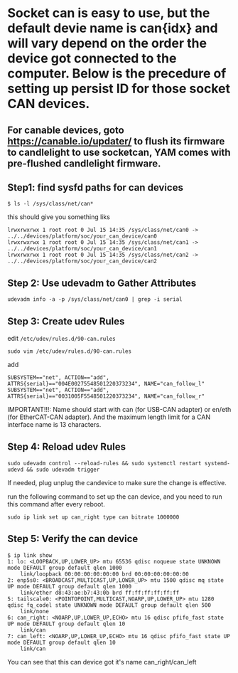 # Socket can is easy to use, but the default devie name is can{idx} and will vary depend on the order the device got connected to the computer. Below is the precedure of setting up persist ID for those socket CAN devices. 
 
## For canable devices, goto https://canable.io/updater/ to flush its firmware to candlelight to use socketcan, YAM comes with pre-flushed candlelight firmware.


## Step1: find sysfd paths for can devices

```shell
$ ls -l /sys/class/net/can*
```

this should  give you something liks
```shell
lrwxrwxrwx 1 root root 0 Jul 15 14:35 /sys/class/net/can0 -> ../../devices/platform/soc/your_can_device/can0
lrwxrwxrwx 1 root root 0 Jul 15 14:35 /sys/class/net/can1 -> ../../devices/platform/soc/your_can_device/can1
lrwxrwxrwx 1 root root 0 Jul 15 14:35 /sys/class/net/can2 -> ../../devices/platform/soc/your_can_device/can2
```

## Step 2: Use udevadm to Gather Attributes
```shell
udevadm info -a -p /sys/class/net/can0 | grep -i serial
```

## Step 3: Create udev Rules
edit `/etc/udev/rules.d/90-can.rules`
```shell
sudo vim /etc/udev/rules.d/90-can.rules
```
add
```
SUBSYSTEM=="net", ACTION=="add", ATTRS{serial}=="004E00275548501220373234", NAME="can_follow_l"
SUBSYSTEM=="net", ACTION=="add", ATTRS{serial}=="0031005F5548501220373234", NAME="can_follow_r"
```

IMPORTANT!!!: Name should start with can (for USB-CAN adapter) or en/eth (for EtherCAT-CAN adapter). And the maximum length limit for a CAN interface name is 13 characters.

## Step 4: Reload udev Rules
```shell
sudo udevadm control --reload-rules && sudo systemctl restart systemd-udevd && sudo udevadm trigger
```

If needed, plug unplug the candevice to make sure the change is effective. 

run the following command to set up the can device, and you need to run this command after every reboot.
```
sudo ip link set up can_right type can bitrate 1000000
```

## Step 5: Verify the can device
```shell
$ ip link show
1: lo: <LOOPBACK,UP,LOWER_UP> mtu 65536 qdisc noqueue state UNKNOWN mode DEFAULT group default qlen 1000
    link/loopback 00:00:00:00:00:00 brd 00:00:00:00:00:00
2: enp5s0: <BROADCAST,MULTICAST,UP,LOWER_UP> mtu 1500 qdisc mq state UP mode DEFAULT group default qlen 1000
    link/ether d8:43:ae:b7:43:0b brd ff:ff:ff:ff:ff:ff
5: tailscale0: <POINTOPOINT,MULTICAST,NOARP,UP,LOWER_UP> mtu 1280 qdisc fq_codel state UNKNOWN mode DEFAULT group default qlen 500
    link/none 
6: can_right: <NOARP,UP,LOWER_UP,ECHO> mtu 16 qdisc pfifo_fast state UP mode DEFAULT group default qlen 10
    link/can 
7: can_left: <NOARP,UP,LOWER_UP,ECHO> mtu 16 qdisc pfifo_fast state UP mode DEFAULT group default qlen 10
    link/can 
```

You can see that this can device got it's name can_right/can_left

